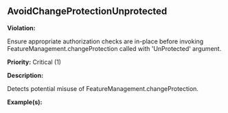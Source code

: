 AvoidChangeProtectionUnprotected[](#avoidchangeprotectionunprotected)
------------------------------------------------------------------------------------------------------------------------------------------------------

**Violation:**

   Ensure appropriate authorization checks are in-place before invoking FeatureManagement.changeProtection called with 'UnProtected' argument.


**Priority:** Critical (1)

**Description:**

   Detects potential misuse of FeatureManagement.changeProtection.

**Example(s):**

   

